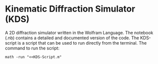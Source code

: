 # Kinematic Diffraction Simulator (KDS)
A 2D diffraction simulator written in the Wolfram Language. The notebook (.nb) contains a detailed and documented version of the code. The KDS-script is a script that can be used to run directly from the terminal. 
The command to run the script:
```
math -run "<<KDS-Script.m"
```
